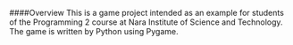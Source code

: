 ####Overview
This is a game project intended as an example for students of the Programming 2 course at Nara Institute of Science and Technology.  
The game is written by Python using Pygame.
